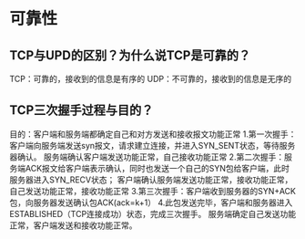 # 可靠性
## TCP与UPD的区别？为什么说TCP是可靠的？
TCP：可靠的，接收到的信息是有序的
UDP：不可靠的，接收到的信息是无序的

## TCP三次握手过程与目的？
目的：客户端和服务端都确定自己和对方发送和接收报文功能正常
1.第一次握手：客户端向服务端发送syn报文，请求建立连接，并进入SYN_SENT状态，等待服务器确认。
服务端确认客户端发送功能正常，自己接收功能正常
2.第二次握手：服务端ACK报文给客户端表示确认，同时也发送一个自己的SYN包给客户端，此时服务器进入SYN_RECV状态；
客户端确认服务端发送功能正常，接收功能正常，自己发送功能正常，接收功能正常
3.第三次握手：客户端收到服务器的SYN+ACK包，向服务器发送确认包ACK(ack=k+1）
4.此包发送完毕，客户端和服务器进入ESTABLISHED（TCP连接成功）状态，完成三次握手。
服务端确定自己发送功能正常，客户端发送和接收功能正常。


